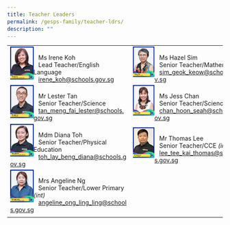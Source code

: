 ```yaml
---
title: Teacher Leaders
permalink: /gesps-family/teacher-ldrs/
description: ""
---
```

|  |  |  |  |
|---|---|---|---|
<img src="/images/ms%20irene%20koh-amended.jpg" align="left" style="width:20%"><br>&nbsp;&nbsp;&nbsp;Ms Irene Koh<br>&nbsp;&nbsp;&nbsp;Lead Teacher/English Language<br>&nbsp;&nbsp;&nbsp;[irene_koh@schools.gov.sg](mailto:irene_koh@schools.gov.sg)|<img src="/images/ms%20hazel%20sim-amended.jpg" align="left" style="width:20%"><br>&nbsp;&nbsp;&nbsp;Ms Hazel Sim<br>&nbsp;&nbsp;&nbsp;Senior Teacher/Mathematics<br>&nbsp;&nbsp;&nbsp;[sim_geok_keow@schools.gov.sg](mailto:sim_geok_keow@schools.gov.sg)|
<img src="/images/mr%20lester%20tan.jpg" align="left" style="width:20%"><br>&nbsp;&nbsp;&nbsp;Mr Lester Tan<br>&nbsp;&nbsp;&nbsp;Senior Teacher/Science<br>&nbsp;&nbsp;&nbsp;[tan_meng_fai_lester@schools.gov.sg](mailto:tan_meng_fai_lester@schools.gov.sg)|<img src="/images/ms%20jess%20chan-updated.jpg" align="left" style="width:20%"><br>&nbsp;&nbsp;&nbsp;Ms Jess Chan<br>&nbsp;&nbsp;&nbsp;Senior Teacher/Science<br>&nbsp;&nbsp;&nbsp;[chan_hoon_seah@schools.gov.sg](mailto:chan_hoon_seah@schools.gov.sg)|
<img src="/images/Mdm%20Diana%20Toh-amended.jpg" align="left" style="width:20%"><br>&nbsp;&nbsp;&nbsp;Mdm Diana Toh<br>&nbsp;&nbsp;&nbsp;Senior Teacher/Physical Education<br>&nbsp;&nbsp;&nbsp;[toh_lay_beng_diana@schools.gov.sg](mailto:toh_lay_beng_diana@schools.gov.sg)|<img src="/images/mr%20thomas%20lee.jpg" align="left" style="width:20%"><br>&nbsp;&nbsp;&nbsp;Mr Thomas Lee<br>&nbsp;&nbsp;&nbsp;Senior Teacher/CCE *(int)*<br>&nbsp;&nbsp;&nbsp;[lee_tee_kai_thomas@schools.gov.sg](mailto:lee_tee_kai_thomas@schools.gov.sg)|
<img src="/images/mrs%20angeline%20ng%202.jpg" align="left" style="width:20%"><br>&nbsp;&nbsp;&nbsp;Mrs Angeline Ng<br>&nbsp;&nbsp;&nbsp;Senior Teacher/Lower Primary *(int)*<br>&nbsp;&nbsp;&nbsp;[angeline_ong_ling_ling@schools.gov.sg](mailto:angeline_ong_ling_ling@schools.gov.sg)|
|  |  |  |  |